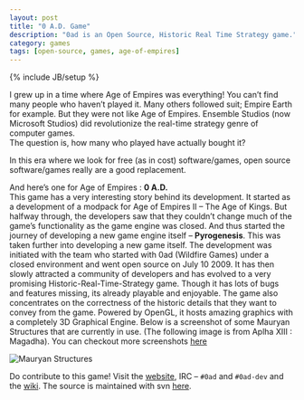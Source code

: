 ```yaml
---
layout: post
title: "0 A.D. Game"
description: "0ad is an Open Source, Historic Real Time Strategy game."
category: games
tags: [open-source, games, age-of-empires]
---
```

{% include JB/setup %}

I grew up in a time where Age of Empires was everything! You can’t find many people who haven’t played it. Many others followed suit; Empire Earth for example. But they were not like Age of Empires. Ensemble Studios (now Microsoft Studios) did revolutionize the real-time strategy genre of computer games.  
The question is, how many who played have actually bought it?

In this era where we look for free (as in cost) software/games, open source software/games really are a good replacement.  

And here’s one for Age of Empires : **0 A.D.**  
This game has a very interesting story behind its development. It started as a development of a modpack for Age of Empires II – The Age of Kings. But halfway through, the developers saw that they couldn’t change much of the game’s functionality as the game engine was closed. And thus started the journey of developing a new game engine itself – **Pyrogenesis**. This was taken further into developing a new game itself. The development was initiated with the team who started with 0ad (Wildfire Games) under a closed environment and went open source on July 10 2009. It has then slowly attracted a community of developers and has evolved to a very promising Historic-Real-Time-Strategy game. Though it has lots of bugs and features missing, its already playable and enjoyable. The game also concentrates on the correctness of the historic details that they want to convey from the game. Powered by OpenGL, it hosts amazing graphics with a completely 3D Graphical Engine. Below is a screenshot of some Mauryan Structures that are currently in use. (The following image is from Aplha XIII : Magadha). You can checkout more screenshots [here][1]

![Mauryan Structures][2]

Do contribute to this game! Visit the [website][3], IRC – `#0ad` and `#0ad-dev` and the [wiki][4]. The source is maintained with svn [here][5].

[1]: http://play0ad.com/screenshots
[2]: http://play0ad.com/wp-content/gallery/screenshots/mauryan-structures.jpg "Mauryan Structures"
[3]: http://play0ad.com
[4]: http://trac.wildfiregames.com/wiki
[5]: http://svn.wildfiregames.com/public/ps/trunk/